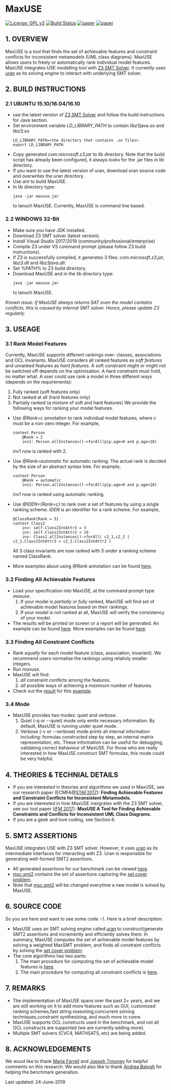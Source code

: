 # MaxUSE
[![License: GPL v3](https://img.shields.io/badge/License-GPL%20v3-blue.svg)](http://www.gnu.org/licenses/gpl-3.0) [![Build Status](https://travis-ci.org/classicwuhao/maxuse.svg?branch=master)](https://travis-ci.org/classicwuhao/maxuse) [![paper](https://img.shields.io/badge/paper(preprint)-ecmfa%202017-f39C12.svg)](http://www.cs.nuim.ie/~haowu/pubs/ECMFA2017/ecmfa.pdf) [![paper](https://img.shields.io/badge/paper(preprint)-iFM%202017-orange.svg)](http://www.cs.nuim.ie/~haowu/pubs/iFM2017/paper.pdf)

## 1. OVERVIEW
MaxUSE is a tool that finds the set of achievable features and constraint conflicts for inconsistent metamodels (UML class diagrams). MaxUSE allows users to freely or automatically rank individual model features. MaxUSE integrates USE modelling tool with [Z3 SMT Solver](https://github.com/Z3Prover/z3). It currently uses [uran](https://github.com/classicwuhao/uran) as its solving engine to interact with underlying SMT solver.

## 2. BUILD INSTRUCTIONS
### 2.1 UBUNTU 15.10/16.04/16.10
* use the latest version of [Z3 SMT Solver](https://github.com/Z3Prover/z3) and follow the build instructions for Java section.
* Set environment variable *LD_LIBRARY_PATH* to contain libz3java.so and libz3.so
	```
	LD_LIBRARY_PATH=<the directory that contains .so files>
	export LD_LIBRARY_PATH
	```
* Copy generated *com.microsoft.z3.jar* to lib directory. Note that the build script has already been configured, it always looks for the .jar files in lib directory.
* If you want to use the latest version of uran, download uran source code and overwrites the uran directory.
* Use *ant* to build MaxUSE.
* In lib directory type:
	```
	java -jar maxuse.jar
	```  
	to lanuch MaxUSE. Currently, MaxUSE is command line based.
	
### 2.2 WINDOWS 32-Bit
* Make sure you have JDK installed. 
* Download Z3 SMT solver (latest version).
* Install Visual Studio 2017/2019 (community/professional/enterprise)
* Compile Z3 under VS command prompt (please follow Z3 build instructions).
* If Z3 is successfully compiled, it generates 3 files: *com.microsoft.z3.jar*, *libz3.dll* and *libz3java.dll*.
* Set %PATH% to Z3 build directory.
* Download MaxUSE and in the lib directory type:
	```
	java -jar maxuse.jar
	```  
	to lanuch MaxUSE.

*Known issue: If MaxUSE always returns SAT even the model contains conflicts, this is caused by internal SMT solver. Hence, please update Z3 regularly.*

## 3. USEAGE

### 3.1 Rank Model Features
Currently, MaxUSE supports different rankings over: classes, associations and OCL invariants. MaxUSE considers all ranked features as *soft features* and unranked features as *hard features*. A soft constraint might or might not be switched off depends on the optimisation. A hard constraint must hold, no matter what. A user could use rank a model in three different ways (depends on the requirements):
  1. Fully ranked (soft features only)
  2. Not ranked at all (hard features only) 
  3. Partially ranked (a mixture of soft and hard features)
We provide the following ways for ranking your model features.
* Use *@Rank=c* annotation to rank individual model features, where *c* must be a non-zero integer. For example,
	```
	context Person
		@Rank = 2 
		inv1: Person.allInstances()->forAll(p|p.age>0 and p.age<18)
	```
	inv1 now is ranked with 2.
	
* Use *@Rank=automatic* for automatic ranking. The actual rank is decided by the size of an abstract syntax tree. For example,
	```
	context Person
		@Rank = automatic
		inv1: Person.allInstances()->forAll(p|p.age>0 and p.age<18)
	```
	inv1 now is ranked using automatic ranking.	
	
* Use *@IDEN={Rank=c}* to rank over a set of features by using a single ranking scheme. *IDEN* is an identifier for a rank scheme. For example, 
	```
	@ClassRank{Rank = 5}
	context Class2
		inv: self.Class2IntAttr3 = 3
		inv: self.Class2IntAttr2 < 19
		inv: Class2.allInstances()->forAll( c2_1,c2_2 | c2_1.Class2IntAttr3 = c2_2.Class2IntAttr2 ) 
	```	
	All 3 class invariants are now ranked with *5* under a ranking scheme named ClassRank.
	
* More examples about using *@Rank* annotation can be found [here](maxuse_examples/).

### 3.2 Finding All Achievable Features
* Load your specification into MaxUSE, at the command prompt type *maxuse*.
	1. If your model is *partially* or *fully* ranked, MaxUSE will find set of achievable model features based on their rankings.
	2. If your model is *not* ranked at all, MaxUSE will verify the consistency of your model.
* The results will be printed on screen or a report will be generated. An example can be found [here](http://htmlpreview.github.io/?https://github.com/classicwuhao/maxuse/blob/master/lib/html/UNIVERSITY.html). More examples can be found [here](lib/html/).

### 3.3 Finding All Constraint Conflicts
* Rank *equally* for each model feature (class, association, invariant). We recommend users normalise the rankings using relativly smaller integers.
* Run *maxuse*.
* MaxUSE will find:
   1. *all* constraint conflicts among the features.
   2. *all* possible ways of achieving a *maximum* number of features. 
* Check out the [result](http://htmlpreview.github.io/?https://github.com/classicwuhao/maxuse/blob/master/lib/html/DisjointSubclasses.html) for this [example](https://github.com/classicwuhao/maxuse/blob/master/maxuse_examples/benchmark/GroupA/DisjointSubclasses_weight_equal.use).

### 3.4 Mode
* MaxUSE provides two modes: quiet and verbose. 
	1. Quiet (-q or --quiet) mode only emits necessary information. By default, MaxUSE is running under quiet mode.
	2. Verbose (-v or --verbose) mode prints all internal information including: formulas constructed step by step, an internal matrix representation, etc. These information can be useful for debugging, validating correct behaviour of MaxUSE. For those who are really interested in how MaxUSE construct SMT formulas, this mode could be very helpful.

## 4. THEORIES & TECHNIAL DETAILS
* If you are interested in theories and algorithms we used in MaxUSE, see our research paper (ECMFA@[STAF2017](http://www.informatik.uni-marburg.de/staf2017/)): **Finding Achievable Features and Constraint Conflicts for Inconsistent Metamodels.**
* If you are interested in how MaxUSE inergrates with the Z3 SMT solver, see our tool paper ([iFM 2017](http://ifm2017.di.unito.it/)): **MaxUSE A Tool for Finding Achievable Constraints and Conflicts for Inconsistent UML Class Diagrams.**
* If you are a geek and love coding, see Section 6.
   		   
## 5. SMT2 ASSERTIONS
MaxUSE integrates USE with Z3 SMT solver. However, it uses [uran](https://github.com/classicwuhao/uran) as its intermediate interfaces for interacting with Z3. Uran is responsible for generating well-formed SMT2 assertions.
* All generated assertions for our benchmark can be viewed [here](maxuse_examples/benchmark/smt2).
* [msc.smt2](maxuse_examples/benchmark/smt2/msc.smt2) contains the set of assertions capturing the [set cover problem](https://en.wikipedia.org/wiki/Set_cover_problem).
* Note that [msc.smt2](maxuse_examples/benchmark/smt2/msc.smt2) will be changed everytime a new model is solved by MaxUSE.

## 6. SOURCE CODE
So you are here and want to see some code :-). Here is a brief description: 
* MaxUSE uses an SMT solving engine called [uran](https://github.com/classicwuhao/uran) to construct/generate SMT2 assertions and incremently and efficiently solves them. In summary, MaxUSE computes the set of achievable model features by solving a weighted MaxSMT problem, and finds all constraint conflicts by solving the [set cover problem](https://en.wikipedia.org/wiki/Set_cover_problem).
* The core algorithms has two parts:
	1. The main procedure for computing the set of achievable model features is [here](src/main/org/tzi/use/uran/visitor).
	2. The main procedure for computing all constraint conflicts is [here](src/main/org/tzi/use/uran/msc).

## 7. REMARKS
* The implementation of MaxUSE spans over the past 2+ years, and we are still working on it to add more features such as GUI, customized ranking schemes,fast string reasoning,concurrent solving techniques,constraint synthesizing, and much more to come.
* MaxUSE supports OCL constructs used in the benchmark, and not all OCL constructs are supported (we are currently adding more). 
* Multiple SMT solvers (CVC4, MATHSAT5, etc) are being added.

## 8. ACKNOWLEDGEMENTS
We woud like to thank [Marie Farrell](https://github.com/mariefarrell) and [Joesph Timoney](https://github.com/ArpSolina) for helpful comments on this research. We would also like to thank [Andrea Balogh](https://github.com/baloghAndi) for helping the benchmark generation.

Last updated: 24-June-2019
